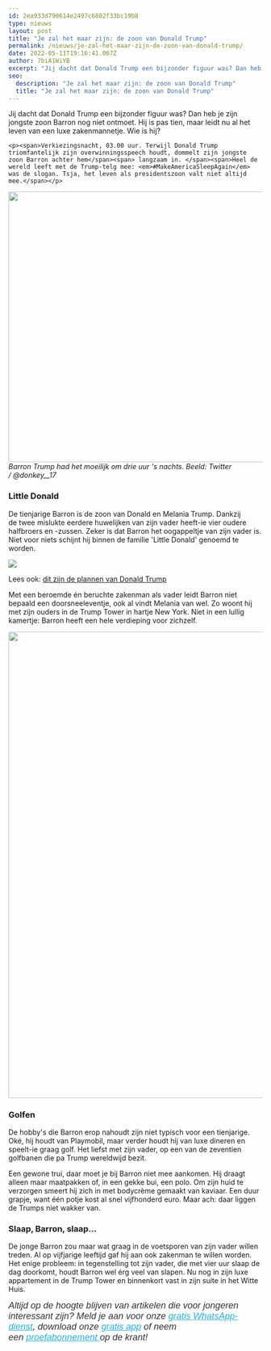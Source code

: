```yaml
---
id: 2ea933d790614e2497c6802f33bc19b8
type: nieuws
layout: post
title: "Je zal het maar zijn: de zoon van Donald Trump"
permalink: /nieuws/je-zal-het-maar-zijn-de-zoon-van-donald-trump/
date: 2022-05-11T19:16:41.067Z
author: 7biA1WiYB
excerpt: "Jij dacht dat Donald Trump een bijzonder figuur was? Dan heb je zijn jongste zoon Barron nog niet ontmoet. Hij is pas tien, maar leidt nu al het leven van een luxe zakenmannetje. Wie is hij?  "
seo:
  description: "Je zal het maar zijn: de zoon van Donald Trump"
  title: "Je zal het maar zijn: de zoon van Donald Trump"
---
```

Jij dacht dat Donald Trump een bijzonder figuur was? Dan heb je zijn jongste zoon Barron nog niet ontmoet. Hij is pas tien, maar leidt nu al het leven van een luxe zakenmannetje. Wie is hij?  

    <p><span>Verkiezingsnacht, 03.00 uur. Terwijl Donald Trump triomfantelijk zijn overwinningsspeech houdt, dommelt zijn jongste zoon Barron achter hem</span><span> langzaam in. </span><span>Heel de wereld leeft met de Trump-telg mee: <em>#MakeAmericaSleepAgain</em> was de slogan. Tsja, het leven als presidentszoon valt niet altijd mee.</span></p>
<p><div class="media media-element-container media-default"><div id="file-26240" class="file file-image file-image-png">

        
  
  <div class="content">
    <img title="Beeld: Twitter / @donkey__17" height="536" width="958" class="media-element file-default" data-delta="1" src="https://7dagen.netlify.app/sites/default/files/barron2.png" alt="">  </div>

  
</div>
</div><em>Barron Trump had het moeilijk om drie uur 's nachts. Beeld: Twitter / @donkey__17</em>
<h3><strong>​Little Donald</strong></h3>
<p>De tienjarige Barron is de zoon van Donald en Melania Trump. Dankzij de twee mislukte eerdere huwelijken van zijn vader heeft-ie vier oudere halfbroers en -zussen. Zeker is dat Barron het oogappeltje van zijn vader is. Niet voor niets schijnt hij binnen de familie 'Little Donald' genoemd te worden. </p>
<div class="kader">
<p><img class="kaderafbeelding" src="https://7dagen.netlify.app/sites/default/files/ff.png"></p>
<p>Lees ook: <a href="https://7dagen.netlify.app/nieuws/het-takenlijstje-van-trump">dit zijn de plannen van Donald Trump</a></p>
</div>
<p>Met een beroemde én beruchte zakenman als vader leidt Barron niet bepaald een doorsneeleventje, ook al vindt Melania van wel. Zo woont hij met zijn ouders in de Trump Tower in hartje New York. Niet in een lullig kamertje: Barron heeft een hele verdieping voor zichzelf.</p>
<p><div class="media media-element-container media-default"><div id="file-26243" class="file file-image file-image-jpeg">

        
  
  <div class="content">
    <img title="Beeld: AFP" height="924" width="1604" class="media-element file-default" data-delta="1" src="https://7dagen.netlify.app/sites/default/files/ANP-46678694.jpg" alt="">  </div>

  
</div>
</div>
<h3><strong>Golfen</strong></h3>
<p>De hobby's die Barron erop nahoudt zijn niet typisch voor een tienjarige. Oké, hij houdt van Playmobil, maar verder houdt hij van luxe dineren en speelt-ie graag golf. Het liefst met zijn vader, op een van de zeventien golfbanen die pa Trump wereldwijd bezit. </p>
<p>Een gewone trui, daar moet je bij Barron niet mee aankomen. Hij draagt alleen maar maatpakken of, in een gekke bui, een polo. Om zijn huid te verzorgen smeert hij zich in met bodycrème gemaakt van kaviaar. Een duur grapje, want één potje kost al snel vijfhonderd euro. Maar ach: daar liggen de Trumps niet wakker van.</p>
<h3><strong>​Slaap, Barron, slaap...</strong></h3>
<p>De jonge Barron zou maar wat graag in de voetsporen van zijn vader willen treden. Al op vijfjarige leeftijd gaf hij aan ook zakenman te willen worden. Het enige probleem: in tegenstelling tot zijn vader, die met vier uur slaap de dag doorkomt, houdt Barron wel érg veel van slapen. Nu nog in zijn luxe appartement in de Trump Tower en binnenkort vast in zijn suite in het Witte Huis.</p>
<p><em style="box-sizing: inherit; color: rgb(51, 51, 51); font-family: &quot;PT Sans&quot;, sans-serif; font-size: 18px;">Altijd op de hoogte blijven van artikelen die voor jongeren interessant zijn? Meld je aan voor onze </em><a href="https://7dagen.netlify.app/whatsapp" style="box-sizing: inherit; color: rgb(34, 179, 224); transition: color 0.3s ease; font-family: &quot;PT Sans&quot;, sans-serif; font-size: 18px;"><em style="box-sizing: inherit;">gratis WhatsApp-dienst</em></a><em style="box-sizing: inherit; color: rgb(51, 51, 51); font-family: &quot;PT Sans&quot;, sans-serif; font-size: 18px;">, download onze </em><a href="https://7dagen.netlify.app/app" style="box-sizing: inherit; color: rgb(34, 179, 224); transition: color 0.3s ease; font-family: &quot;PT Sans&quot;, sans-serif; font-size: 18px;"><em style="box-sizing: inherit;">gratis app</em></a><em style="box-sizing: inherit; color: rgb(51, 51, 51); font-family: &quot;PT Sans&quot;, sans-serif; font-size: 18px;"> of neem een </em><a href="https://abonneren.sevendays.nl/abonneren/abonnementen/ae/artikel" style="box-sizing: inherit; color: rgb(34, 179, 224); transition: color 0.3s ease; font-family: &quot;PT Sans&quot;, sans-serif; font-size: 18px;"><em style="box-sizing: inherit;">proefabonnement </em></a><em style="box-sizing: inherit; color: rgb(51, 51, 51); font-family: &quot;PT Sans&quot;, sans-serif; font-size: 18px;">op de krant!</em></p>
  
